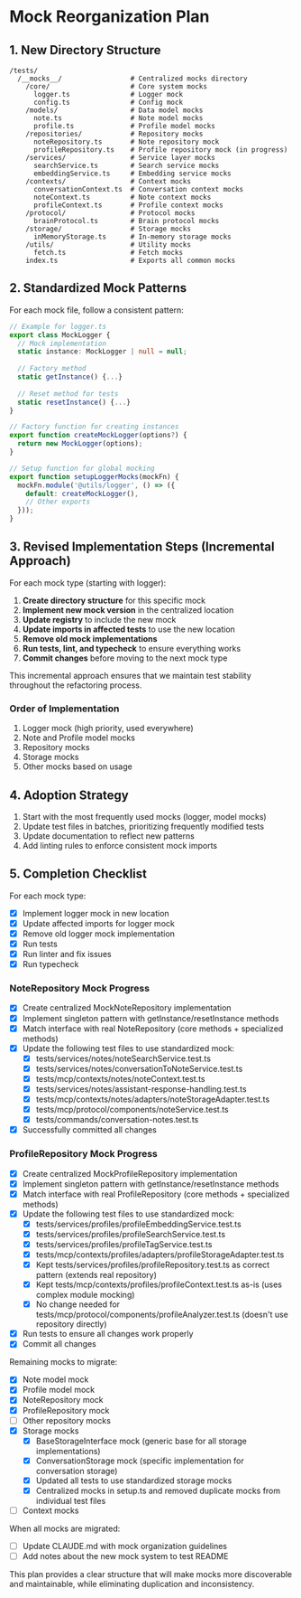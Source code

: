 # Mock Reorganization Plan

## 1. New Directory Structure

```
/tests/
  /__mocks__/                 # Centralized mocks directory
    /core/                    # Core system mocks
      logger.ts               # Logger mock
      config.ts               # Config mock
    /models/                  # Data model mocks
      note.ts                 # Note model mocks
      profile.ts              # Profile model mocks 
    /repositories/            # Repository mocks
      noteRepository.ts       # Note repository mock
      profileRepository.ts    # Profile repository mock (in progress)
    /services/                # Service layer mocks
      searchService.ts        # Search service mocks
      embeddingService.ts     # Embedding service mocks
    /contexts/                # Context mocks
      conversationContext.ts  # Conversation context mocks
      noteContext.ts          # Note context mocks
      profileContext.ts       # Profile context mocks
    /protocol/                # Protocol mocks
      brainProtocol.ts        # Brain protocol mocks
    /storage/                 # Storage mocks
      inMemoryStorage.ts      # In-memory storage mocks
    /utils/                   # Utility mocks
      fetch.ts                # Fetch mocks
    index.ts                  # Exports all common mocks
```

## 2. Standardized Mock Patterns

For each mock file, follow a consistent pattern:

```typescript
// Example for logger.ts
export class MockLogger {
  // Mock implementation
  static instance: MockLogger | null = null;
  
  // Factory method
  static getInstance() {...}
  
  // Reset method for tests
  static resetInstance() {...}
}

// Factory function for creating instances
export function createMockLogger(options?) {
  return new MockLogger(options);
}

// Setup function for global mocking
export function setupLoggerMocks(mockFn) {
  mockFn.module('@utils/logger', () => ({
    default: createMockLogger(),
    // Other exports
  }));
}
```

## 3. Revised Implementation Steps (Incremental Approach)

For each mock type (starting with logger):

1. **Create directory structure** for this specific mock
2. **Implement new mock version** in the centralized location
3. **Update registry** to include the new mock
4. **Update imports in affected tests** to use the new location
5. **Remove old mock implementations**
6. **Run tests, lint, and typecheck** to ensure everything works
7. **Commit changes** before moving to the next mock type

This incremental approach ensures that we maintain test stability throughout the refactoring process.

### Order of Implementation

1. Logger mock (high priority, used everywhere)
2. Note and Profile model mocks
3. Repository mocks
4. Storage mocks
5. Other mocks based on usage

## 4. Adoption Strategy

1. Start with the most frequently used mocks (logger, model mocks)
2. Update test files in batches, prioritizing frequently modified tests
3. Update documentation to reflect new patterns
4. Add linting rules to enforce consistent mock imports

## 5. Completion Checklist

For each mock type:
- [x] Implement logger mock in new location
- [x] Update affected imports for logger mock
- [x] Remove old logger mock implementation
- [x] Run tests
- [x] Run linter and fix issues
- [x] Run typecheck

### NoteRepository Mock Progress
- [x] Create centralized MockNoteRepository implementation
- [x] Implement singleton pattern with getInstance/resetInstance methods
- [x] Match interface with real NoteRepository (core methods + specialized methods)
- [x] Update the following test files to use standardized mock:
  - [x] tests/services/notes/noteSearchService.test.ts
  - [x] tests/services/notes/conversationToNoteService.test.ts
  - [x] tests/mcp/contexts/notes/noteContext.test.ts
  - [x] tests/services/notes/assistant-response-handling.test.ts
  - [x] tests/mcp/contexts/notes/adapters/noteStorageAdapter.test.ts
  - [x] tests/mcp/protocol/components/noteService.test.ts
  - [x] tests/commands/conversation-notes.test.ts
- [x] Successfully committed all changes

### ProfileRepository Mock Progress
- [x] Create centralized MockProfileRepository implementation
- [x] Implement singleton pattern with getInstance/resetInstance methods
- [x] Match interface with real ProfileRepository (core methods + specialized methods)
- [x] Update the following test files to use standardized mock:
  - [x] tests/services/profiles/profileEmbeddingService.test.ts
  - [x] tests/services/profiles/profileSearchService.test.ts
  - [x] tests/services/profiles/profileTagService.test.ts
  - [x] tests/mcp/contexts/profiles/adapters/profileStorageAdapter.test.ts
  - [x] Kept tests/services/profiles/profileRepository.test.ts as correct pattern (extends real repository)
  - [x] Kept tests/mcp/contexts/profiles/profileContext.test.ts as-is (uses complex module mocking)
  - [x] No change needed for tests/mcp/protocol/components/profileAnalyzer.test.ts (doesn't use repository directly)
- [x] Run tests to ensure all changes work properly
- [x] Commit all changes

Remaining mocks to migrate:
- [x] Note model mock
- [x] Profile model mock
- [x] NoteRepository mock
- [x] ProfileRepository mock
- [ ] Other repository mocks
- [x] Storage mocks
  - [x] BaseStorageInterface mock (generic base for all storage implementations)
  - [x] ConversationStorage mock (specific implementation for conversation storage)
  - [x] Updated all tests to use standardized storage mocks
  - [x] Centralized mocks in setup.ts and removed duplicate mocks from individual test files
- [ ] Context mocks

When all mocks are migrated:
- [ ] Update CLAUDE.md with mock organization guidelines
- [ ] Add notes about the new mock system to test README

This plan provides a clear structure that will make mocks more discoverable and maintainable, while eliminating duplication and inconsistency.